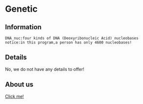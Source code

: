 # Genetic
## Information
```
DNA_nuc:four kinds of DNA (Deoxyribonucleic Acid) nucleobases
notice:in this program,a person has only 4600 nucleobases!
```
## Details
No, we do not have any details to offer!
## About us
<a href="https://github.com/BlueSilenceLiu?tab=repositories">Click me!</a>
